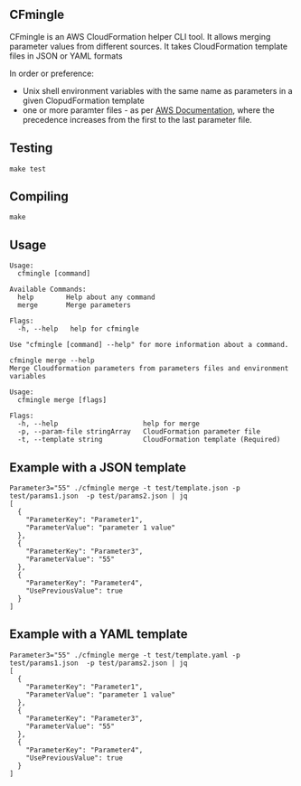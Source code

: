 ## CFmingle ##

CFmingle is an AWS CloudFormation helper CLI tool. It allows merging parameter values from different sources.
It takes CloudFormation template files in JSON or YAML formats

In order or preference:
* Unix shell environment variables with the same name as parameters in a given ClopudFormation template
* one or more paramter files - as per [AWS Documentation](https://aws.amazon.com/blogs/devops/passing-parameters-to-cloudformation-stacks-with-the-aws-cli-and-powershell/), 
  where the precedence increases from the first to the last parameter file.

## Testing ##
```
make test
```

## Compiling ##
```
make
```

## Usage ##
```
Usage:
  cfmingle [command]

Available Commands:
  help        Help about any command
  merge       Merge parameters

Flags:
  -h, --help   help for cfmingle

Use "cfmingle [command] --help" for more information about a command.
```
```
cfmingle merge --help 
Merge Cloudformation parameters from parameters files and environment variables

Usage:
  cfmingle merge [flags]

Flags:
  -h, --help                     help for merge
  -p, --param-file stringArray   CloudFormation parameter file
  -t, --template string          CloudFormation template (Required)
```

## Example with a JSON template ##
```
Parameter3="55" ./cfmingle merge -t test/template.json -p test/params1.json  -p test/params2.json | jq
[
  {
    "ParameterKey": "Parameter1",
    "ParameterValue": "parameter 1 value"
  },
  {
    "ParameterKey": "Parameter3",
    "ParameterValue": "55"
  },
  {
    "ParameterKey": "Parameter4",
    "UsePreviousValue": true
  }
]
```
## Example with a YAML template ##
```
Parameter3="55" ./cfmingle merge -t test/template.yaml -p test/params1.json  -p test/params2.json | jq
[
  {
    "ParameterKey": "Parameter1",
    "ParameterValue": "parameter 1 value"
  },
  {
    "ParameterKey": "Parameter3",
    "ParameterValue": "55"
  },
  {
    "ParameterKey": "Parameter4",
    "UsePreviousValue": true
  }
]
```
